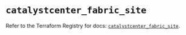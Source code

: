 # `catalystcenter_fabric_site`

Refer to the Terraform Registry for docs: [`catalystcenter_fabric_site`](https://registry.terraform.io/providers/ciscodevnet/catalystcenter/0.4.0/docs/resources/fabric_site).
